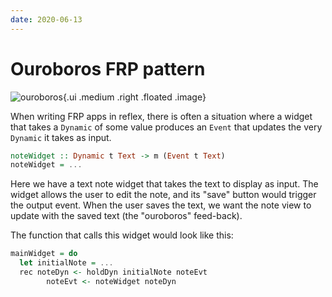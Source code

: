 ```yaml
---
date: 2020-06-13
---
```


# Ouroboros FRP pattern

![ouroboros](https://upload.wikimedia.org/wikipedia/commons/thumb/7/71/Serpiente_alquimica.jpg/440px-Serpiente_alquimica.jpg){.ui .medium .right .floated .image}

When writing FRP apps in reflex, there is often a situation where a widget that takes a `Dynamic` of some value produces an `Event` that updates the very `Dynamic` it takes as input.

```haskell
noteWidget :: Dynamic t Text -> m (Event t Text)
noteWidget = ...
``` 

Here we have a text note widget that takes the text to display as input. The widget allows the user to edit the note, and its "save" button would trigger the output event. When the user saves the text, we want the note view to update with the saved text (the "ouroboros" feed-back).

The function that calls this widget would look like this:

```haskell
mainWidget = do 
  let initialNote = ...
  rec noteDyn <- holdDyn initialNote noteEvt
        noteEvt <- noteWidget noteDyn
```          
